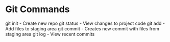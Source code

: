 # Git Commands

git init - Create new repo
git status - View changes to project code
git add - Add files to staging area
git commit - Creates new commit with files from staging area
git log - View recent commits
